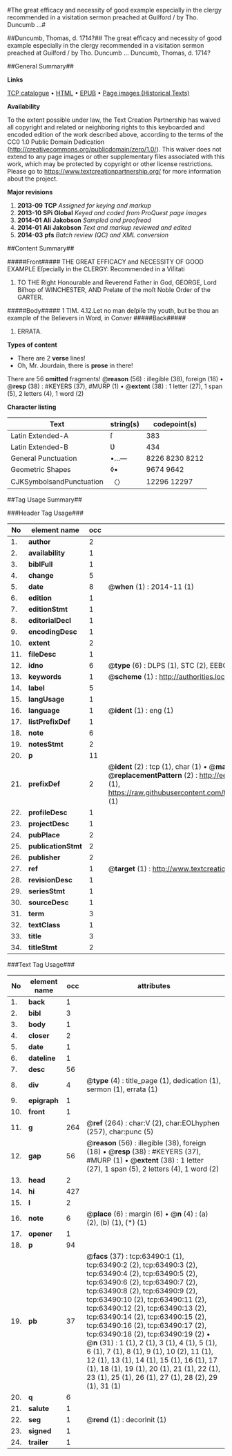 #The great efficacy and necessity of good example especially in the clergy recommended in a visitation sermon preached at Guilford / by Tho. Duncumb ...#

##Duncumb, Thomas, d. 1714?##
The great efficacy and necessity of good example especially in the clergy recommended in a visitation sermon preached at Guilford / by Tho. Duncumb ...
Duncumb, Thomas, d. 1714?

##General Summary##

**Links**

[TCP catalogue](http://www.ota.ox.ac.uk/tcp/)  • 
[HTML](http://tei.it.ox.ac.uk/tcp/Texts-HTML/free/A36/A36889.html)  • 
[EPUB](http://tei.it.ox.ac.uk/tcp/Texts-EPUB/free/A36/A36889.epub) • 
[Page images (Historical Texts)](https://historicaltexts.jisc.ac.uk/eebo-12572090e)

**Availability**

To the extent possible under law, the Text Creation Partnership has waived all copyright and related or neighboring rights to this keyboarded and encoded edition of the work described above, according to the terms of the CC0 1.0 Public Domain Dedication (http://creativecommons.org/publicdomain/zero/1.0/). This waiver does not extend to any page images or other supplementary files associated with this work, which may be protected by copyright or other license restrictions. Please go to https://www.textcreationpartnership.org/ for more information about the project.

**Major revisions**

1. __2013-09__ __TCP__ *Assigned for keying and markup*
1. __2013-10__ __SPi Global__ *Keyed and coded from ProQuest page images*
1. __2014-01__ __Ali Jakobson__ *Sampled and proofread*
1. __2014-01__ __Ali Jakobson__ *Text and markup reviewed and edited*
1. __2014-03__ __pfs__ *Batch review (QC) and XML conversion*

##Content Summary##

#####Front#####
THE GREAT EFFICACY and NECESSITY OF GOOD EXAMPLE Eſpecially in the CLERGY: Recommended in a Viſitati
1. TO THE Right Honourable and Reverend Father in God, GEORGE, Lord Biſhop of WINCHESTER, AND Prelate of the moſt Noble Order of the GARTER.

#####Body#####
1 TIM. 4.12.Let no man deſpiſe thy youth, but be thou an example of the Believers in Word, in Conver
#####Back#####

1. ERRATA.

**Types of content**

  * There are 2 **verse** lines!
  * Oh, Mr. Jourdain, there is **prose** in there!

There are 56 **omitted** fragments! 
 @__reason__ (56) : illegible (38), foreign (18)  •  @__resp__ (38) : #KEYERS (37), #MURP (1)  •  @__extent__ (38) : 1 letter (27), 1 span (5), 2 letters (4), 1 word (2)

**Character listing**


|Text|string(s)|codepoint(s)|
|---|---|---|
|Latin Extended-A|ſ|383|
|Latin Extended-B|Ʋ|434|
|General Punctuation|•…—|8226 8230 8212|
|Geometric Shapes|◊▪|9674 9642|
|CJKSymbolsandPunctuation|〈〉|12296 12297|

##Tag Usage Summary##

###Header Tag Usage###

|No|element name|occ|attributes|
|---|---|---|---|
|1.|__author__|2||
|2.|__availability__|1||
|3.|__biblFull__|1||
|4.|__change__|5||
|5.|__date__|8| @__when__ (1) : 2014-11 (1)|
|6.|__edition__|1||
|7.|__editionStmt__|1||
|8.|__editorialDecl__|1||
|9.|__encodingDesc__|1||
|10.|__extent__|2||
|11.|__fileDesc__|1||
|12.|__idno__|6| @__type__ (6) : DLPS (1), STC (2), EEBO-CITATION (1), OCLC (1), VID (1)|
|13.|__keywords__|1| @__scheme__ (1) : http://authorities.loc.gov/ (1)|
|14.|__label__|5||
|15.|__langUsage__|1||
|16.|__language__|1| @__ident__ (1) : eng (1)|
|17.|__listPrefixDef__|1||
|18.|__note__|6||
|19.|__notesStmt__|2||
|20.|__p__|11||
|21.|__prefixDef__|2| @__ident__ (2) : tcp (1), char (1)  •  @__matchPattern__ (2) : ([0-9\-]+):([0-9IVX]+) (1), (.+) (1)  •  @__replacementPattern__ (2) : http://eebo.chadwyck.com/downloadtiff?vid=$1&page=$2 (1), https://raw.githubusercontent.com/textcreationpartnership/Texts/master/tcpchars.xml#$1 (1)|
|22.|__profileDesc__|1||
|23.|__projectDesc__|1||
|24.|__pubPlace__|2||
|25.|__publicationStmt__|2||
|26.|__publisher__|2||
|27.|__ref__|1| @__target__ (1) : http://www.textcreationpartnership.org/docs/. (1)|
|28.|__revisionDesc__|1||
|29.|__seriesStmt__|1||
|30.|__sourceDesc__|1||
|31.|__term__|3||
|32.|__textClass__|1||
|33.|__title__|3||
|34.|__titleStmt__|2||


###Text Tag Usage###

|No|element name|occ|attributes|
|---|---|---|---|
|1.|__back__|1||
|2.|__bibl__|3||
|3.|__body__|1||
|4.|__closer__|2||
|5.|__date__|1||
|6.|__dateline__|1||
|7.|__desc__|56||
|8.|__div__|4| @__type__ (4) : title_page (1), dedication (1), sermon (1), errata (1)|
|9.|__epigraph__|1||
|10.|__front__|1||
|11.|__g__|264| @__ref__ (264) : char:V (2), char:EOLhyphen (257), char:punc (5)|
|12.|__gap__|56| @__reason__ (56) : illegible (38), foreign (18)  •  @__resp__ (38) : #KEYERS (37), #MURP (1)  •  @__extent__ (38) : 1 letter (27), 1 span (5), 2 letters (4), 1 word (2)|
|13.|__head__|2||
|14.|__hi__|427||
|15.|__l__|2||
|16.|__note__|6| @__place__ (6) : margin (6)  •  @__n__ (4) : (a) (2), (b) (1), (*) (1)|
|17.|__opener__|1||
|18.|__p__|94||
|19.|__pb__|37| @__facs__ (37) : tcp:63490:1 (1), tcp:63490:2 (2), tcp:63490:3 (2), tcp:63490:4 (2), tcp:63490:5 (2), tcp:63490:6 (2), tcp:63490:7 (2), tcp:63490:8 (2), tcp:63490:9 (2), tcp:63490:10 (2), tcp:63490:11 (2), tcp:63490:12 (2), tcp:63490:13 (2), tcp:63490:14 (2), tcp:63490:15 (2), tcp:63490:16 (2), tcp:63490:17 (2), tcp:63490:18 (2), tcp:63490:19 (2)  •  @__n__ (31) : 1 (1), 2 (1), 3 (1), 4 (1), 5 (1), 6 (1), 7 (1), 8 (1), 9 (1), 10 (2), 11 (1), 12 (1), 13 (1), 14 (1), 15 (1), 16 (1), 17 (1), 18 (1), 19 (1), 20 (1), 21 (1), 22 (1), 23 (1), 25 (1), 26 (1), 27 (1), 28 (2), 29 (1), 31 (1)|
|20.|__q__|6||
|21.|__salute__|1||
|22.|__seg__|1| @__rend__ (1) : decorInit (1)|
|23.|__signed__|1||
|24.|__trailer__|1||
